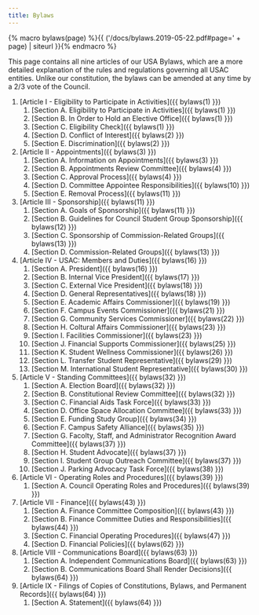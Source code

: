 ```yaml
---
title: Bylaws
---
```


{% macro bylaws(page) %}{{ ('/docs/bylaws.2019-05-22.pdf#page=' + page) | siteurl }}{% endmacro %}

This page contains all nine articles of our USA Bylaws, which are a more detailed explanation of the rules and regulations governing all USAC entities. Unlike our constitution, the bylaws can be amended at any time by a 2/3 vote of the Council.

1. [Article I - Eligibility to Participate in Activities]({{ bylaws(1) }})
	1. [Section A. Eligibility to Participate in Activities]({{ bylaws(1) }})
	2. [Section B. In Order to Hold an Elective Office]({{ bylaws(1) }})
	3. [Section C. Eligibility Check]({{ bylaws(1) }})
	4. [Section D. Conflict of Interest]({{ bylaws(2) }})
	5. [Section E. Discrimination]({{ bylaws(2) }})
2. [Article II - Appointments]({{ bylaws(3) }})
	1. [Section A. Information on Appointments]({{ bylaws(3) }})
	2. [Section B. Appointments Review Committee]({{ bylaws(4) }})
	3. [Section C. Approval Process]({{ bylaws(4) }})
	4. [Section D. Committee Appointee Responsibilities]({{ bylaws(10) }})
	5. [Section E. Removal Process]({{ bylaws(11) }})
3. [Article III - Sponsorship]({{ bylaws(11) }})
	1. [Section A. Goals of Sponsorship]({{ bylaws(11) }})
	2. [Section B. Guidelines for Council Student Group Sponsorship]({{ bylaws(12) }})
	3. [Section C. Sponsorship of Commission-Related Groups]({{ bylaws(13) }})
	4. [Section D. Commission-Related Groups]({{ bylaws(13) }})
4. [Article IV - USAC: Members and Duties]({{ bylaws(16) }})
	1. [Section A. President]({{ bylaws(16) }})
	2. [Section B. Internal Vice President]({{ bylaws(17) }})
	3. [Section C. External Vice President]({{ bylaws(18) }})
	4. [Section D. General Representatives]({{ bylaws(18) }})
	5. [Section E. Academic Affairs Commissioner]({{ bylaws(19) }})
	6. [Section F. Campus Events Commissioner]({{ bylaws(21) }})
	7. [Section G. Community Services Commissioner]({{ bylaws(22) }})
	8. [Section H. Coltural Affairs Commissioner]({{ bylaws(23) }})
	9. [Section I. Facilities Commissioner]({{ bylaws(23) }})
	10. [Section J. Financial Supports Commissioner]({{ bylaws(25) }})
	11. [Section K. Student Wellness Commissioner]({{ bylaws(26) }})
	12. [Section L. Transfer Student Representative]({{ bylaws(29) }})
	13. [Section M. International Student Representative]({{ bylaws(30) }})
5. [Article V - Standing Committees]({{ bylaws(32) }})
	1. [Section A. Election Board]({{ bylaws(32) }})
	2. [Section B. Constitutional Review Committee]({{ bylaws(32) }})
	3. [Section C. Financial Aids Task Force]({{ bylaws(33) }})
	4. [Section D. Office Space Allocation Committee]({{ bylaws(33) }})
	5. [Section E. Funding Study Group]({{ bylaws(34) }})
	6. [Section F. Campus Safety Alliance]({{ bylaws(35) }})
	7. [Section G. Facolty, Staff, and Administrator Recognition Award Committee]({{ bylaws(37) }})
	8. [Section H. Student Advocate]({{ bylaws(37) }})
	9. [Section I. Student Group Outreach Committee]({{ bylaws(37) }})
	10. [Section J. Parking Advocacy Task Force]({{ bylaws(38) }})
6. [Article VI - Operating Roles and Procedures]({{ bylaws(39) }})
	1. [Section A. Council Operating Roles and Procedures]({{ bylaws(39) }})
7. [Article VII - Finance]({{ bylaws(43) }})
	1. [Section A. Finance Committee Composition]({{ bylaws(43) }})
	2. [Section B. Finance Committee Duties and Responsibilities]({{ bylaws(44) }})
	3. [Section C. Financial Operating Procedures]({{ bylaws(47) }})
	4. [Section D. Financial Policies]({{ bylaws(62) }})
8. [Article VIII - Communications Board]({{ bylaws(63) }})
	1. [Section A. Independent Communications Board]({{ bylaws(63) }})
	2. [Section B. Communications Board Shall Render Decisions]({{ bylaws(64) }})
9. [Article IX - Filings of Copies of Constitutions, Bylaws, and Permanent Records]({{ bylaws(64) }})
	1. [Section A. Statement]({{ bylaws(64) }})
